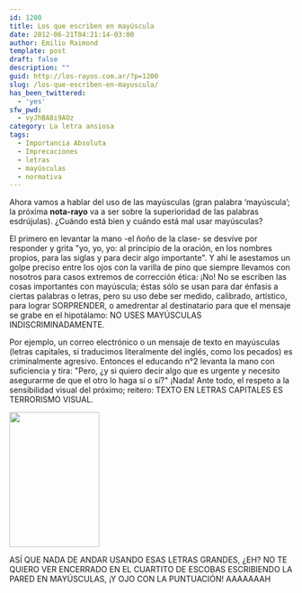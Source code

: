 ```yaml
---
id: 1200
title: Los que escriben en mayúscula
date: 2012-06-21T04:21:14-03:00
author: Emilio Raimond
template: post
draft: false
description: ""
guid: http://los-rayos.com.ar/?p=1200
slug: /los-que-escriben-en-mayuscula/
has_been_twittered:
  - 'yes'
sfw_pwd:
  - vyJhBA8i9AOz
category: La letra ansiosa
tags:
  - Importancia Absoluta
  - Imprecaciones
  - letras
  - mayúsculas
  - normativa
---
```

Ahora vamos a hablar del uso de las mayúsculas (gran palabra &#8216;mayúscula&#8217;; la próxima **nota-rayo** va a ser sobre la superioridad de las palabras esdrújulas). ¿Cuándo está bien y cuándo está mal usar mayúsculas?

El primero en levantar la mano -el ñoño de la clase- se desvive por responder y grita "yo, yo, yo: al principio de la oración, en los nombres propios, para las siglas y para decir algo importante". Y ahí le asestamos un golpe preciso entre los ojos con la varilla de pino que siempre llevamos con nosotros para casos extremos de corrección ética: ¡No! No se escriben las cosas importantes con mayúscula; éstas sólo se usan para dar énfasis a ciertas palabras o letras, pero su uso debe ser medido, calibrado, artístico, para lograr SORPRENDER, o amedrentar al destinatario para que el mensaje se grabe en el hipotálamo: NO USES MAYÚSCULAS INDISCRIMINADAMENTE.

Por ejemplo, un correo electrónico o un mensaje de texto en mayúsculas (letras capitales, si traducimos literalmente del inglés, como los pecados) es criminalmente agresivo. Entonces el educando n°2 levanta la mano con suficiencia y tira: "Pero, ¿y si quiero decir algo que es urgente y necesito asegurarme de que el otro lo haga sí o sí?" ¡Nada! Ante todo, el respeto a la sensibilidad visual del próximo; reitero: TEXTO EN LETRAS CAPITALES ES TERRORISMO VISUAL.

<img class="aligncenter" title="O" src="https://mw2.google.com/mw-panoramio/photos/small/23908520.jpg" alt="" width="160" height="240" /> 

ASÍ QUE NADA DE ANDAR USANDO ESAS LETRAS GRANDES, ¿EH? NO TE QUIERO VER ENCERRADO EN EL CUARTITO DE ESCOBAS ESCRIBIENDO LA PARED EN MAYÚSCULAS, ¡Y OJO CON LA PUNTUACIÓN! AAAAAAAH